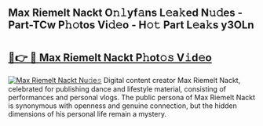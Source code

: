 ## Max Riemelt Nackt O𝚗𝚕yf𝚊ns L𝚎a𝚔ed N𝚞𝚍es - Part-TCw P𝚑𝚘tos Vi𝚍𝚎o - H𝚘𝚝 Part L𝚎a𝚔s y3OLn

# <h2><a href="http://kf1320.oniu.top/?m=Max+Riemelt+Nackt">🔗👉 🔴 Max Riemelt Nackt P𝚑ot𝚘𝚜 V𝚒d𝚎o</a></h2>

[![Max Riemelt Nackt Nu𝚍e𝚜](https://i.imgur.com/0qMVB7G.gif)](http://kf1320.oniu.top/?m=Max+Riemelt+Nackt)
Digital content creator Max Riemelt Nackt, celebrated for publishing dance and lifestyle material, consisting of performances and personal vlogs. The public persona of Max Riemelt Nackt is synonymous with openness and genuine connection, but the hidden dimensions of his personal life remain a mystery.  
